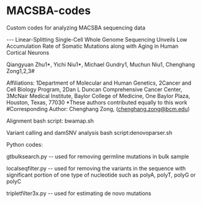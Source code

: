 # MACSBA-codes

Custom codes for analyzing MACSBA sequencing data

--- Linear-Splitting Single-Cell Whole Genome Sequencing Unveils Low Accumulation Rate of Somatic Mutations along with Aging in Human Cortical Neurons 

Qiangyuan Zhu1*, Yichi Niu1*, Michael Gundry1, Muchun Niu1, Chenghang Zong1,2,3#

Affiliations:
1Department of Molecular and Human Genetics,
2Cancer and Cell Biology Program,
2Dan L Duncan Comprehensive Cancer Center,
3McNair Medical Institute,
Baylor College of Medicine,
One Baylor Plaza, Houston, Texas, 77030
*These authors contributed equally to this work
#Corresponding Author: Chenghang Zong, (chenghang.zong@bcm.edu)


Alignment bash script: bwamap.sh

Variant calling and damSNV analysis bash script:denovoparser.sh 

Python codes: 

gtbulksearch.py -- used for removing germline mutations in bulk sample

localseqfilter.py  -- used for removing the variants in the sequence with significant portion of one type of nucleotide such as polyA, polyT, polyG or polyC

tripletfilter3x.py -- used for estimating de novo mutations




